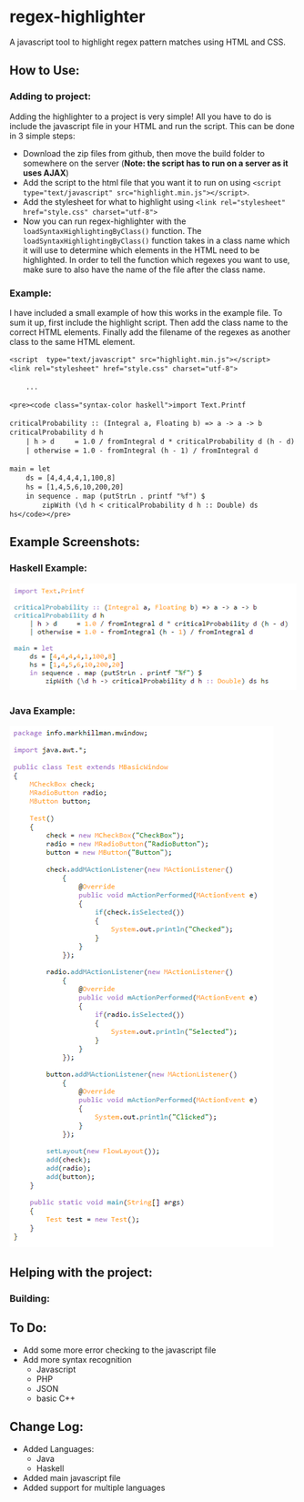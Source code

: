 # regex-highlighter
A javascript tool to highlight regex pattern matches using HTML and CSS.

## How to Use:
### Adding to project:
Adding the highlighter to a project is very simple! All you have to do is include the javascript file in your HTML and run the script. This can be done in 3 simple steps:
- Download the zip files from github, then move the build folder to somewhere on the server (**Note: the script has to run on a server as it uses AJAX**)
- Add the script to the html file that you want it to run on using `<script  type="text/javascript" src="highlight.min.js"></script>`.
- Add the stylesheet for what to highlight using `<link rel="stylesheet" href="style.css" charset="utf-8">`
- Now you can run regex-highlighter with the `loadSyntaxHighlightingByClass()` function. The `loadSyntaxHighlightingByClass()` function takes in a class name which it will use to determine which elements in the HTML need to be highlighted. In order to tell the function which regexes you want to use, make sure to also have the name of the file  after the class name.

### Example:
I have included a small example of how this works in the example file. To sum it up, first include the highlight script. Then add the class name to the correct HTML elements. Finally add the filename of the regexes as another class to the same HTML element.
```
<script  type="text/javascript" src="highlight.min.js"></script>
<link rel="stylesheet" href="style.css" charset="utf-8">

    ...    

<pre><code class="syntax-color haskell">import Text.Printf

criticalProbability :: (Integral a, Floating b) => a -> a -> b
criticalProbability d h
    | h > d     = 1.0 / fromIntegral d * criticalProbability d (h - d)
    | otherwise = 1.0 - fromIntegral (h - 1) / fromIntegral d

main = let
    ds = [4,4,4,4,1,100,8]
    hs = [1,4,5,6,10,200,20]
    in sequence . map (putStrLn . printf "%f") $
        zipWith (\d h < criticalProbability d h :: Double) ds hs</code></pre>
```

## Example Screenshots:
### Haskell Example:
![Haskell Syntax](screenshots/haskell.PNG)

### Java Example:
![Java Syntax](screenshots/java.PNG)

## Helping with the project:
### Building:

## To Do:
- Add some more error checking to the javascript file
- Add more syntax recognition
  - Javascript
  - PHP
  - JSON
  - basic C++

## Change Log:
- Added Languages:
  - Java
  - Haskell
- Added main javascript file
- Added support for multiple languages

